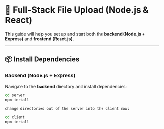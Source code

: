 # 🚀 Full-Stack File Upload (Node.js & React)

This guide will help you set up and start both the **backend (Node.js + Express)** and **frontend (React.js)**.

---

## 📦 Install Dependencies

### Backend (Node.js + Express)
Navigate to the **backend** directory and install dependencies:

```sh
cd server
npm install

change directories out of the server into the client now:

cd client
npm install
